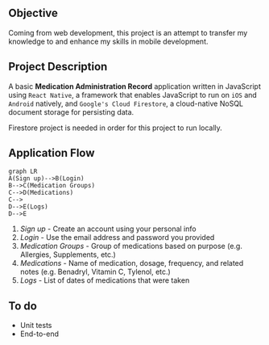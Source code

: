 ## Objective ##
Coming from web development, this project is an attempt to transfer my knowledge to and enhance my skills in mobile development.

## Project Description ##
A basic __Medication Administration Record__ application written in JavaScript using `React Native`, a framework that enables JavaScript to run on `iOS` and `Android` natively, and `Google's Cloud Firestore`, a cloud-native NoSQL document storage for persisting data.

Firestore project is needed in order for this project to run locally.

## Application Flow ##

```mermaid
graph LR
A(Sign up)-->B(Login)
B-->C(Medication Groups)
C-->D(Medications)
C-->
D-->E(Logs)
D-->E
```
1. _Sign up_ - Create an account using your personal info
2. _Login_ - Use the email address and password you provided
3. _Medication Groups_ - Group of medications based on purpose (e.g. Allergies, Supplements, etc.)
4. _Medications_ - Name of medication, dosage, frequency, and related notes (e.g. Benadryl, Vitamin C, Tylenol, etc.)
5. _Logs_ - List of dates of medications that were taken

## To do ##
* Unit tests
* End-to-end
